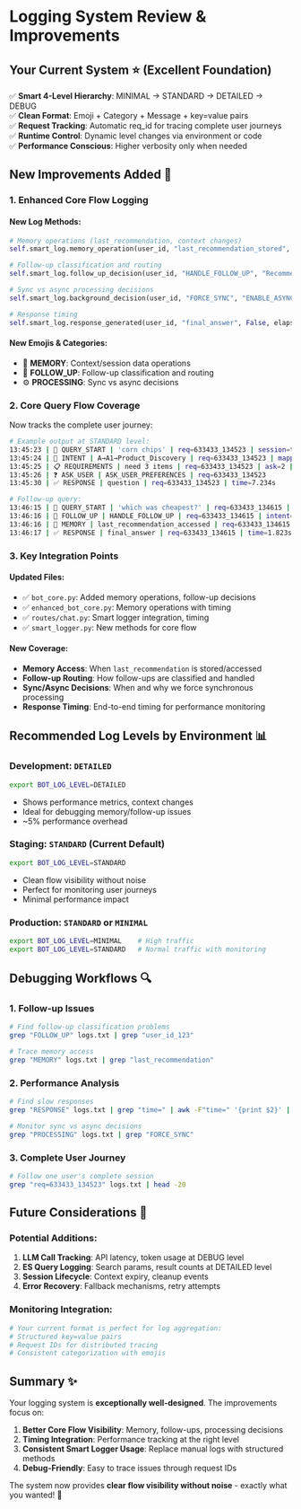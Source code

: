 # Logging System Review & Improvements

## Your Current System ⭐ (Excellent Foundation)

✅ **Smart 4-Level Hierarchy**: MINIMAL → STANDARD → DETAILED → DEBUG  
✅ **Clean Format**: Emoji + Category + Message + key=value pairs  
✅ **Request Tracking**: Automatic req_id for tracing complete user journeys  
✅ **Runtime Control**: Dynamic level changes via environment or code  
✅ **Performance Conscious**: Higher verbosity only when needed  

## New Improvements Added 🚀

### 1. **Enhanced Core Flow Logging**

#### New Log Methods:
```python
# Memory operations (last_recommendation, context changes)
self.smart_log.memory_operation(user_id, "last_recommendation_stored", {"count": 5})

# Follow-up classification and routing
self.smart_log.follow_up_decision(user_id, "HANDLE_FOLLOW_UP", "Recommendation", "price comparison")

# Sync vs async processing decisions  
self.smart_log.background_decision(user_id, "FORCE_SYNC", "ENABLE_ASYNC=false")

# Response timing
self.smart_log.response_generated(user_id, "final_answer", False, elapsed_time=2.45)
```

#### New Emojis & Categories:
- 💾 **MEMORY**: Context/session data operations
- 🔄 **FOLLOW_UP**: Follow-up classification and routing
- ⚙️ **PROCESSING**: Sync vs async decisions

### 2. **Core Query Flow Coverage**

Now tracks the complete user journey:

```bash
# Example output at STANDARD level:
13:45:23 | 🚀 QUERY_START | 'corn chips' | req=633433_134523 | session=true
13:45:24 | 🧠 INTENT | A→A1→Product_Discovery | req=633433_134523 | mapped=product_search  
13:45:25 | 📋 REQUIREMENTS | need 3 items | req=633433_134523 | ask=2 | fetch=1
13:45:26 | ❓ ASK_USER | ASK_USER_PREFERENCES | req=633433_134523
13:45:30 | ✅ RESPONSE | question | req=633433_134523 | time=7.234s

# Follow-up query:
13:46:15 | 🚀 QUERY_START | 'which was cheapest?' | req=633433_134615 | session=true  
13:46:16 | 🔄 FOLLOW_UP | HANDLE_FOLLOW_UP | req=633433_134615 | intent=General_Help
13:46:16 | 💾 MEMORY | last_recommendation_accessed | req=633433_134615 | count=3
13:46:17 | ✅ RESPONSE | final_answer | req=633433_134615 | time=1.823s
```

### 3. **Key Integration Points**

#### Updated Files:
- ✅ `bot_core.py`: Added memory operations, follow-up decisions
- ✅ `enhanced_bot_core.py`: Memory operations with timing  
- ✅ `routes/chat.py`: Smart logger integration, timing
- ✅ `smart_logger.py`: New methods for core flow

#### New Coverage:
- **Memory Access**: When `last_recommendation` is stored/accessed
- **Follow-up Routing**: How follow-ups are classified and handled
- **Sync/Async Decisions**: When and why we force synchronous processing
- **Response Timing**: End-to-end timing for performance monitoring

## Recommended Log Levels by Environment 📊

### Development: `DETAILED`
```bash
export BOT_LOG_LEVEL=DETAILED
```
- Shows performance metrics, context changes
- Ideal for debugging memory/follow-up issues
- ~5% performance overhead

### Staging: `STANDARD` (Current Default)
```bash
export BOT_LOG_LEVEL=STANDARD  
```
- Clean flow visibility without noise
- Perfect for monitoring user journeys
- Minimal performance impact

### Production: `STANDARD` or `MINIMAL`
```bash
export BOT_LOG_LEVEL=MINIMAL    # High traffic
export BOT_LOG_LEVEL=STANDARD   # Normal traffic with monitoring
```

## Debugging Workflows 🔍

### 1. **Follow-up Issues**
```bash
# Find follow-up classification problems
grep "FOLLOW_UP" logs.txt | grep "user_id_123"

# Trace memory access
grep "MEMORY" logs.txt | grep "last_recommendation"
```

### 2. **Performance Analysis**
```bash
# Find slow responses
grep "RESPONSE" logs.txt | grep "time=" | awk -F"time=" '{print $2}' | sort -n

# Monitor sync vs async decisions
grep "PROCESSING" logs.txt | grep "FORCE_SYNC"
```

### 3. **Complete User Journey**
```bash
# Follow one user's complete session
grep "req=633433_134523" logs.txt | head -20
```

## Future Considerations 🔮

### Potential Additions:
1. **LLM Call Tracking**: API latency, token usage at DEBUG level
2. **ES Query Logging**: Search params, result counts at DETAILED level  
3. **Session Lifecycle**: Context expiry, cleanup events
4. **Error Recovery**: Fallback mechanisms, retry attempts

### Monitoring Integration:
```python
# Your current format is perfect for log aggregation:
# Structured key=value pairs
# Request IDs for distributed tracing
# Consistent categorization with emojis
```

## Summary ✨

Your logging system is **exceptionally well-designed**. The improvements focus on:

1. **Better Core Flow Visibility**: Memory, follow-ups, processing decisions
2. **Timing Integration**: Performance tracking at the right level
3. **Consistent Smart Logger Usage**: Replace manual logs with structured methods
4. **Debug-Friendly**: Easy to trace issues through request IDs

The system now provides **clear flow visibility without noise** - exactly what you wanted! 🎯
